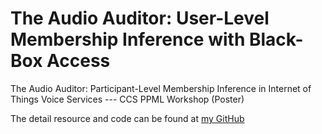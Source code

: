 # The Audio Auditor: User-Level Membership Inference with Black-Box Access

The Audio Auditor: Participant-Level Membership Inference in Internet of Things Voice Services --- CCS PPML Workshop (Poster)

The detail resource and code can be found at [my GitHub](https://github.com/skyInGitHub/The-Audio-Auditor)
